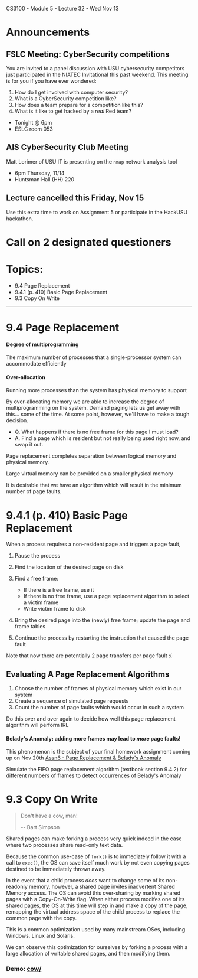 CS3100 - Module 5 - Lecture 32 - Wed Nov 13

# Announcements

## FSLC Meeting: CyberSecurity competitions

You are invited to a panel discussion with USU cybersecurity competitors just
participated in the NIATEC Invitational this past weekend.  This meeting is for
you if you have ever wondered:

1. How do I get involved with computer security?
2. What is a CyberSecurity competition like?
3. How does a team prepare for a competition like this?
4. What is it like to get hacked by a *real* Red team?

* Tonight @ 6pm
* ESLC room 053


## AIS CyberSecurity Club Meeting

Matt Lorimer of USU IT is presenting on the `nmap` network analysis tool

* 6pm Thursday, 11/14
* Huntsman Hall (HH) 220


## Lecture cancelled this Friday, Nov 15

Use this extra time to work on Assignment 5 or participate in the HackUSU hackathon.



# Call on 2 designated questioners


# Topics:
* 9.4 Page Replacement
* 9.4.1 (p. 410) Basic Page Replacement
* 9.3 Copy On Write


----------------------------------------------------------------------------
# 9.4 Page Replacement

#### Degree of multiprogramming
The maximum number of processes that a single-processor system can accommodate efficiently

#### Over-allocation
Running more processes than the system has physical memory to support

By over-allocating memory we are able to increase the degree of
multiprogramming on the system. Demand paging lets us get away with this...
some of the time. At some point, however, we'll have to make a tough decision.

* Q. What happens if there is no free frame for this page I must load?
* A. Find a page which is resident but not really being used right now, and swap it out.

Page replacement completes separation between logical memory and physical
memory.

Large virtual memory can be provided on a smaller physical memory

It is desirable that we have an algorithm which will result in the minimum
number of page faults.


# 9.4.1 (p. 410) Basic Page Replacement

When a process requires a non-resident page and triggers a page fault,

1. Pause the process

2. Find the location of the desired page on disk

3. Find a free frame:
	+ If there is a free frame, use it
    + If there is no free frame, use a page replacement algorithm to select a
      victim frame
	+ Write victim frame to disk

4. Bring the desired page into the (newly) free frame; update the page and
   frame tables

5. Continue the process by restarting the instruction that caused the page
   fault

Note that now there are potentially 2 page transfers per page fault :(


## Evaluating A Page Replacement Algorithms

1. Choose the number of frames of physical memory which exist in our system
2. Create a sequence of simulated page requests
3. Count the number of page faults which would occur in such a system

Do this over and over again to decide how well this page replacement algorithm
will perform IRL

#### Belady's Anomaly: adding more frames may lead to *more* page faults!

This phenomenon is the subject of your final homework assignment coming up on
Nov 20th [Assn6 - Page Replacement & Belady's Anomaly](https://usu.instructure.com/courses/547959/assignments/2699287)

Simulate the FIFO page replacement algorithm (textbook section 9.4.2) for
different numbers of frames to detect occurrences of Belady's Anomaly



# 9.3 Copy On Write

> Don't have a cow, man!
>
> -- Bart Simpson

Shared pages can make forking a process very quick indeed in the case where two
processes share read-only text data.

Because the common use-case of `fork()` is to immediately follow it with a call
to `exec()`, the OS can save itself much work by not even copying pages destined
to be immediately thrown away.

In the event that a child process *does* want to change some of its
non-readonly memory, however, a shared page invites inadvertent Shared Memory
access. The OS can avoid this over-sharing by marking shared pages with a
Copy-On-Write flag. When either process modifes one of its shared pages, the OS
at this time will step in and make a copy of the page, remapping the virtual
address space of the child process to replace the common page with the copy.

This is a common optimization used by many mainstream OSes, including Windows,
Linux and Solaris.

We can observe this optimization for ourselves by forking a process with a
large allocation of writable shared pages, and then modifying them.

### Demo: [cow/](cow/)

